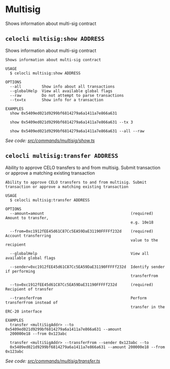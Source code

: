 # Multisig

Shows information about multi-sig contract

## `celocli multisig:show ADDRESS`

Shows information about multi-sig contract

```text
Shows information about multi-sig contract

USAGE
  $ celocli multisig:show ADDRESS

OPTIONS
  --all         Show info about all transactions
  --globalHelp  View all available global flags
  --raw         Do not attempt to parse transactions
  --tx=tx       Show info for a transaction

EXAMPLES
  show 0x5409ed021d9299bf6814279a6a1411a7e866a631

  show 0x5409ed021d9299bf6814279a6a1411a7e866a631 --tx 3

  show 0x5409ed021d9299bf6814279a6a1411a7e866a631 --all --raw
```

_See code:_ [_src/commands/multisig/show.ts_](https://github.com/celo-org/celo-monorepo/tree/master/packages/cli/src/commands/multisig/show.ts)

## `celocli multisig:transfer ADDRESS`

Ability to approve CELO transfers to and from multisig. Submit transaction or approve a matching existing transaction

```text
Ability to approve CELO transfers to and from multisig. Submit transaction or approve a matching existing transaction

USAGE
  $ celocli multisig:transfer ADDRESS

OPTIONS
  --amount=amount                                      (required) Amount to transfer,
                                                       e.g. 10e18

  --from=0xc1912fEE45d61C87Cc5EA59DaE31190FFFFf232d    (required) Account transferring
                                                       value to the recipient

  --globalHelp                                         View all available global flags

  --sender=0xc1912fEE45d61C87Cc5EA59DaE31190FFFFf232d  Identify sender if performing
                                                       transferFrom

  --to=0xc1912fEE45d61C87Cc5EA59DaE31190FFFFf232d      (required) Recipient of transfer

  --transferFrom                                       Perform transferFrom instead of
                                                       transfer in the ERC-20 interface

EXAMPLES
  transfer <multiSigAddr> --to 0x5409ed021d9299bf6814279a6a1411a7e866a631 --amount
  200000e18 --from 0x123abc

  transfer <multiSigAddr> --transferFrom --sender 0x123abc --to
  0x5409ed021d9299bf6814279a6a1411a7e866a631 --amount 200000e18 --from 0x123abc
```

_See code:_ [_src/commands/multisig/transfer.ts_](https://github.com/celo-org/celo-monorepo/tree/master/packages/cli/src/commands/multisig/transfer.ts)

